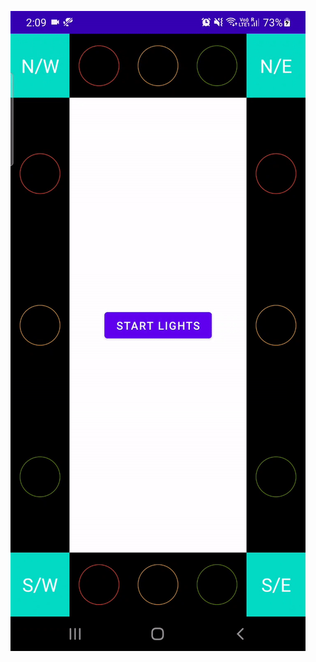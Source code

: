 <p align="center">
  <img src="https://github.com/Netset-Software/Traffic-light-control/blob/aahanverma/art/demo.gif">
</p>
